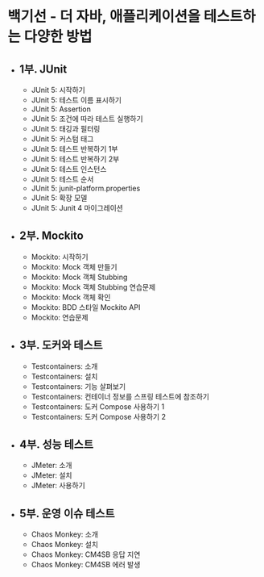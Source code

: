 # 백기선 - 더 자바, 애플리케이션을 테스트하는 다양한 방법

- 1부. JUnit
  - 
  - JUnit 5: 시작하기
  - JUnit 5: 테스트 이름 표시하기
  - JUnit 5: Assertion
  - JUnit 5: 조건에 따라 테스트 실행하기
  - JUnit 5: 태깅과 필터링
  - JUnit 5: 커스텀 태그
  - JUnit 5: 테스트 반복하기 1부
  - JUnit 5: 테스트 반복하기 2부
  - JUnit 5: 테스트 인스턴스
  - JUnit 5: 테스트 순서
  - JUnit 5: junit-platform.properties
  - JUnit 5: 확장 모델
  - JUnit 5: Junit 4 마이그레이션
- 2부. Mockito   
  -
  - Mockito: 시작하기
  - Mockito: Mock 객체 만들기
  - Mockito: Mock 객체 Stubbing
  - Mockito: Mock 객체 Stubbing 연습문제
  - Mockito: Mock 객체 확인
  - Mockito: BDD 스타일 Mockito API
  - Mockito: 연습문제
- 3부. 도커와 테스트
  -    
  - Testcontainers: 소개
  - Testcontainers: 설치
  - Testcontainers: 기능 살펴보기
  - Testcontainers: 컨테이너 정보를 스프링 테스트에 참조하기
  - Testcontainers: 도커 Compose 사용하기 1
  - Testcontainers: 도커 Compose 사용하기 2
- 4부. 성능 테스트 
  - 
  - JMeter: 소개
  - JMeter: 설치 
  - JMeter: 사용하기
- 5부. 운영 이슈 테스트 
  -
  - Chaos Monkey: 소개
  - Chaos Monkey: 설치
  - Chaos Monkey: CM4SB 응답 지연
  - Chaos Monkey: CM4SB 에러 발생

